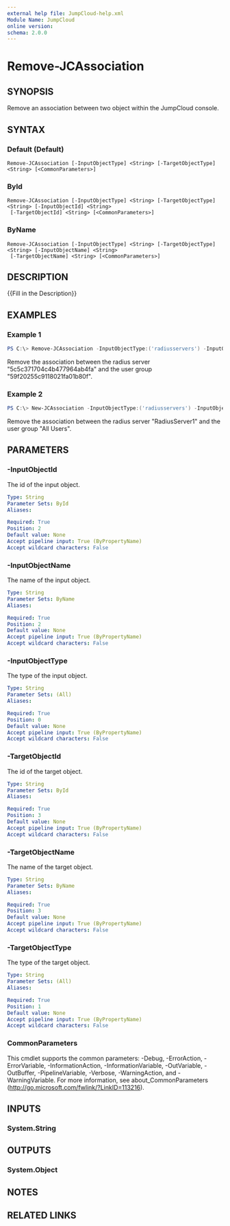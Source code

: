 ```yaml
---
external help file: JumpCloud-help.xml
Module Name: JumpCloud
online version:
schema: 2.0.0
---
```


# Remove-JCAssociation

## SYNOPSIS
Remove an association between two object within the JumpCloud console.

## SYNTAX

### Default (Default)
```
Remove-JCAssociation [-InputObjectType] <String> [-TargetObjectType] <String> [<CommonParameters>]
```

### ById
```
Remove-JCAssociation [-InputObjectType] <String> [-TargetObjectType] <String> [-InputObjectId] <String>
 [-TargetObjectId] <String> [<CommonParameters>]
```

### ByName
```
Remove-JCAssociation [-InputObjectType] <String> [-TargetObjectType] <String> [-InputObjectName] <String>
 [-TargetObjectName] <String> [<CommonParameters>]
```

## DESCRIPTION
{{Fill in the Description}}

## EXAMPLES

### Example 1
```powershell
PS C:\> Remove-JCAssociation -InputObjectType:('radiusservers') -InputObjectId:('5c5c371704c4b477964ab4fa') -TargetObjectType:('user_group') -TargetObjectId:('59f20255c9118021fa01b80f')
```

Remove the association between the radius server "5c5c371704c4b477964ab4fa" and the user group "59f20255c9118021fa01b80f".

### Example 2
```powershell
PS C:\> New-JCAssociation -InputObjectType:('radiusservers') -InputObjectName:('RadiusServer1') -TargetObjectType:('user_group') -TargetObjectName:('All Users')
```

Remove the association between the radius server "RadiusServer1" and the user group "All Users".

## PARAMETERS

### -InputObjectId
The id of the input object.

```yaml
Type: String
Parameter Sets: ById
Aliases:

Required: True
Position: 2
Default value: None
Accept pipeline input: True (ByPropertyName)
Accept wildcard characters: False
```

### -InputObjectName
The name of the input object.

```yaml
Type: String
Parameter Sets: ByName
Aliases:

Required: True
Position: 2
Default value: None
Accept pipeline input: True (ByPropertyName)
Accept wildcard characters: False
```

### -InputObjectType
The type of the input object.

```yaml
Type: String
Parameter Sets: (All)
Aliases:

Required: True
Position: 0
Default value: None
Accept pipeline input: True (ByPropertyName)
Accept wildcard characters: False
```

### -TargetObjectId
The id of the target object.

```yaml
Type: String
Parameter Sets: ById
Aliases:

Required: True
Position: 3
Default value: None
Accept pipeline input: True (ByPropertyName)
Accept wildcard characters: False
```

### -TargetObjectName
The name of the target object.

```yaml
Type: String
Parameter Sets: ByName
Aliases:

Required: True
Position: 3
Default value: None
Accept pipeline input: True (ByPropertyName)
Accept wildcard characters: False
```

### -TargetObjectType
The type of the target object.

```yaml
Type: String
Parameter Sets: (All)
Aliases:

Required: True
Position: 1
Default value: None
Accept pipeline input: True (ByPropertyName)
Accept wildcard characters: False
```

### CommonParameters
This cmdlet supports the common parameters: -Debug, -ErrorAction, -ErrorVariable, -InformationAction, -InformationVariable, -OutVariable, -OutBuffer, -PipelineVariable, -Verbose, -WarningAction, and -WarningVariable.
For more information, see about_CommonParameters (http://go.microsoft.com/fwlink/?LinkID=113216).

## INPUTS

### System.String


## OUTPUTS

### System.Object

## NOTES

## RELATED LINKS
